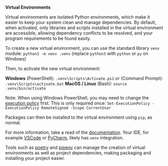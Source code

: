 **Virtual Environments**

Virtual environments are isolated Python environments, which make it easier to keep your system clean and manage dependencies. By default, when activated, only libraries and scripts installed in the virtual environment are accessible, allowing dependency conflicts to be resolved, and your program requirements to be found easily.

To create a new virtual environment, you can use the standard library `venv` module: `python3 -m venv .venv` (replace `python3` with `python` or `py` on Windows)

Then, to activate the new virtual environment:

**Windows** (PowerShell): `.venv\Scripts\Activate.ps1`
or (Command Prompt): `.venv\Scripts\activate.bat`
**MacOS / Linux** (Bash): `source .venv/bin/activate`

Note: When using Windows PowerShell, you may need to change the [execution policy](https://docs.microsoft.com/en-us/powershell/module/microsoft.powershell.core/about/about_execution_policies) first. This is only required once:
`Set-ExecutionPolicy -ExecutionPolicy RemoteSigned -Scope CurrentUser`

Packages can then be installed to the virtual environment using `pip`, as normal.

For more information, take a read of the [documentation](https://docs.python.org/3/library/venv.html). Your IDE, for example [VSCode](https://code.visualstudio.com/docs/python/environments#_select-and-activate-an-environment) or [PyCharm](https://www.jetbrains.com/help/pycharm/creating-virtual-environment.html), likely has `venv` integration.

Tools such as [poetry](https://python-poetry.org/docs/basic-usage/) and [pipenv](https://pipenv.pypa.io/en/latest/) can manage the creation of virtual environments as well as project dependencies, making packaging and installing your project easier.
